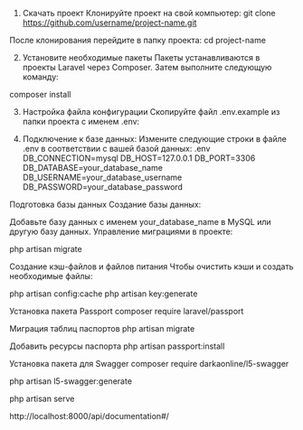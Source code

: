 1. Скачать проект
Клонируйте проект на свой компьютер:
git clone https://github.com/username/project-name.git


После клонирования перейдите в папку проекта:
cd project-name

2. Установите необходимые пакеты
Пакеты устанавливаются в проекты Laravel через Composer. Затем выполните следующую команду:

composer install

3. Настройка файла конфигурации
Скопируйте файл .env.example из папки проекта с именем .env:

4. Подключение к базе данных: Измените следующие строки в файле .env в соответствии с вашей базой данных:
.env
DB_CONNECTION=mysql
DB_HOST=127.0.0.1
DB_PORT=3306
DB_DATABASE=your_database_name
DB_USERNAME=your_database_username
DB_PASSWORD=your_database_password

Подготовка базы данных
Создание базы данных:

Добавьте базу данных с именем your_database_name в MySQL или другую базу данных.
Управление миграциями в проекте:

php artisan migrate

Создание кэш-файлов и файлов питания
Чтобы очистить кэши и создать необходимые файлы:

php artisan config:cache
php artisan key:generate

Установка пакета Passport
composer require laravel/passport

Миграция таблиц паспортов
php artisan migrate

Добавить ресурсы паспорта
php artisan passport:install


Установка пакета для Swagger
composer require darkaonline/l5-swagger

php artisan l5-swagger:generate

php artisan serve

http://localhost:8000/api/documentation#/
